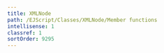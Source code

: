 ```yaml
---
title: XMLNode
path: /EJScript/Classes/XMLNode/Member functions
intellisense: 1
classref: 1
sortOrder: 9295
---
```





